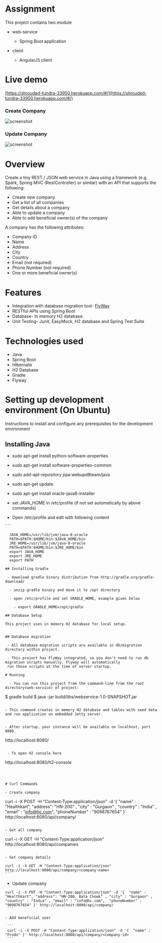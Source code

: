 # Assignment

This project contains two module

- web-service
  - Spring Boot application

- client
  - AngularJS client
  

# Live demo
  
  [https://shrouded-tundra-33950.herokuapp.com/#/](https://shrouded-tundra-33950.herokuapp.com/#/)

### Create Company
![screenshot](https://cloud.githubusercontent.com/assets/17736798/13641998/bdb6f802-e640-11e5-8b38-578e9ee7b54f.png)


### Update Company
![screenshot](https://cloud.githubusercontent.com/assets/17736798/13641975/a4d4e79a-e640-11e5-9ce6-c4b1ac1f90aa.png)

 
# Overview

  Create a tiny REST / JSON web service in Java using a framework (e.g. Spark, Spring MVC
  (RestController) or similar) with an API that supports the following:

  - Create new company
  - Get a list of all companies
  - Get details about a company
  - Able to update a company
  - Able to add beneficial owner(s) of the company

  A company has the following attributes:

  - Company ID
  - Name
  - Address
  - City
  - Country
  - E­mail (not required)
  - Phone Number (not required)
  - One or more beneficial owner(s)


# Features

  - Integration with database migration tool- [FlyWay](http://flywaydb.org/)
  - RESTful APIs using Spring Boot
  - Database- In memory H2 database.
  - Unit Testing- Junit, EasyMock, H2 database and Spring Test Suite

# Technologies used
   - Java
   - Spring Boot
   - Hibernate
   - H2 Database
   - Gradle
   - Flyway

# Setting up development environment (On Ubuntu)
  Instructions to install and configure any prerequisites for the development environment

## Installing Java

   - sudo apt-get install python-software-properties

   - sudo apt-get install software-properties-common

   - sudo add-apt-repository ppa:webupd8team/java

   - sudo apt-get update

   - sudo apt-get install oracle-java8-installer

   - set JAVA_HOME in /etc/profile (if not set automatically by above commands)

   - Open /etc/profile and edit with following content

    ```

      JAVA_HOME=/usr/lib/jvm/java-8-oracle
      PATH=$PATH:$HOME/bin:$JAVA_HOME/bin
      JRE_HOME=/usr/lib/jvm/java-8-oracle
      PATH=$PATH:$HOME/bin:$JRE_HOME/bin
      export JAVA_HOME
      export JRE_HOME
      export PATH
  ```
## Installing Gradle

   - download gradle binary distribution from http://gradle.org/gradle-download/

    - unzip gradle binary and move it to /opt directory

    - open /etc/profile and set GRADLE_HOME, example given below

      - export GRADLE_HOME=/opt/gradle

## Database Setup

  This project uses in memory H2 database for local setup.


## Database migration

   - All database migration scripts are available in db/migration directory within project.

   - This project has FlyWay integrated, so you don't need to run db migration scripts manually. Flyway will automatically
   run those scripts at the time of server startup.

# Running

    - You can run this project from the command-line from the root directory(web-service) of project:

   ```
   $ gradle build
   $ java -jar build/libs/webservice-1.0-SNAPSHOT.jar
   ```

   - This command creates in memory H2 database and tables with seed data and run application on embedded Jetty server.


   - After startup, your instance will be available on localhost, port 8080.

  ```
  http://localhost:8080/
  ```

   - To open H2 console here

   ```
   http://localhost:8080/h2-console
   ```



# Curl Commands

   - Create company

   ```
   curl -i -X POST -H "Content-Type:application/json" -d '{  "name" : "Healthkart", "address": "HN-200" , "city" : "Gurgaon" , "country" : "India" , "email" : "info@hc.com",  "phoneNumber" : "9098767654" }' http://localhost:8080/api/company/
   ```

   - Get all company

   ```
   curl -i -X GET -H "Content-Type:application/json"  http://localhost:8080/api/companies
   ```

   - Get company details

   ```
    curl -i -X GET -H "Content-Type:application/json"  http://localhost:8080/api/company/<company-name>
    ```

   - Update company

   ```
  curl -i -X PUT -H "Content-Type:application/json" -d '{  "name" : "Healthkart", "address": "HN-200. Bata Chowk" , "city" : "Gurgaon" , "country" : "India" , "email" : "info@hc.com",  "phoneNumber" : "9098767654" }' http://localhost:8080/api/company/
    ```

   - Add beneficial user

    ```
    curl -i -X POST -H "Content-Type:application/json" -d '{  "name" : "Frodo" }' http://localhost:8080/api/company/<company-id>
    ```
